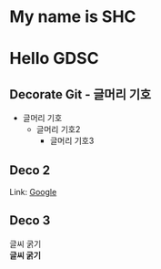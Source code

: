 My name is SHC
==============
# Hello GDSC  
## Decorate Git - 글머리 기호
+ 글머리 기호
  +  글머리 기호2
     +  글머리 기호3   

## Deco 2  
Link: [Google][googlelink]

[googlelink]: https://google.com "Go google"   

## Deco 3
글씨 굵기  
**글씨 굵기**
